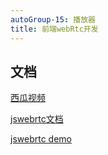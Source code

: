 ```yaml
---
autoGroup-15: 播放器
title: 前端webRtc开发
---
```



## 文档

[西瓜视频](https://v2.h5player.bytedance.com/examples/)

[jswebrtc文档](https://github.com/kernelj/jswebrtc)

[jswebrtc demo](https://juejin.cn/post/6964320158806458405)